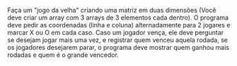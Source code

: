 Faça um "jogo da velha" criando uma matriz em duas dimensões 
(Você deve criar um array com 3 arrays de 3 elementos cada dentro). 
O programa deve pedir as coordenadas (linha e coluna) alternadamente para 2 jogares e marcar X ou O em cada caso. 
Caso um jogador vença, ele deve perguntar se desejam jogar mais uma vez, e registrar quem 
venceu aquela rodada, se os jogadores desejarem parar, o programa deve mostrar quem ganhou 
mais rodadas e quem é o grande vencedor.